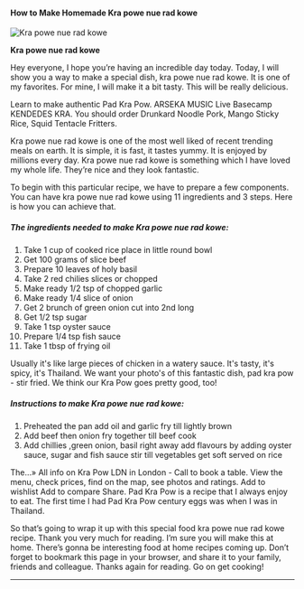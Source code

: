            

#### How to Make Homemade Kra powe nue rad kowe

![Kra powe nue rad kowe](https://img-global.cpcdn.com/recipes/4857327695953920/751x532cq70/kra-powe-nue-rad-kowe-recipe-main-photo.jpg)

**Kra powe nue rad kowe**

Hey everyone, I hope you’re having an incredible day today. Today, I will show you a way to make a special dish, kra powe nue rad kowe. It is one of my favorites. For mine, I will make it a bit tasty. This will be really delicious.

Learn to make authentic Pad Kra Pow. ARSEKA MUSIC Live Basecamp KENDEDES KRA. You should order Drunkard Noodle Pork, Mango Sticky Rice, Squid Tentacle Fritters.

Kra powe nue rad kowe is one of the most well liked of recent trending meals on earth. It is simple, it is fast, it tastes yummy. It is enjoyed by millions every day. Kra powe nue rad kowe is something which I have loved my whole life. They’re nice and they look fantastic.

To begin with this particular recipe, we have to prepare a few components. You can have kra powe nue rad kowe using 11 ingredients and 3 steps. Here is how you can achieve that.

##### The ingredients needed to make Kra powe nue rad kowe:

1.  Take 1 cup of cooked rice place in little round bowl
2.  Get 100 grams of slice beef
3.  Prepare 10 leaves of holy basil
4.  Take 2 red chilies slices or chopped
5.  Make ready 1/2 tsp of chopped garlic
6.  Make ready 1/4 slice of onion
7.  Get 2 brunch of green onion cut into 2nd long
8.  Get 1/2 tsp sugar
9.  Take 1 tsp oyster sauce
10.  Prepare 1/4 tsp fish sauce
11.  Take 1 tbsp of frying oil

Usually it's like large pieces of chicken in a watery sauce. It's tasty, it's spicy, it's Thailand. We want your photo's of this fantastic dish, pad kra pow - stir fried. We think our Kra Pow goes pretty good, too!

##### Instructions to make Kra powe nue rad kowe:

1.  Preheated the pan add oil and garlic fry till lightly brown
2.  Add beef then onion fry together till beef cook
3.  Add chillies ,green onion, basil right away add flavours by adding oyster sauce, sugar and fish sauce stir till vegetables get soft served on rice

The…» All info on Kra Pow LDN in London - Call to book a table. View the menu, check prices, find on the map, see photos and ratings. Add to wishlist Add to compare Share. Pad Kra Pow is a recipe that I always enjoy to eat. The first time I had Pad Kra Pow century eggs was when I was in Thailand.

So that’s going to wrap it up with this special food kra powe nue rad kowe recipe. Thank you very much for reading. I’m sure you will make this at home. There’s gonna be interesting food at home recipes coming up. Don’t forget to bookmark this page in your browser, and share it to your family, friends and colleague. Thanks again for reading. Go on get cooking!

* * *